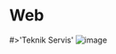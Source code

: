 # Web
#>'Teknik Servis'
![image](https://github.com/Teknik24/Web/assets/151061166/52bbf32c-22d1-4108-bcb9-67bb484aac7e)

